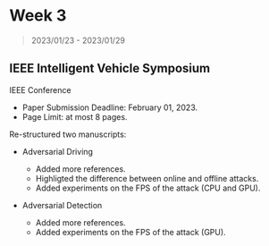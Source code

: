# Week 3

> 2023/01/23 - 2023/01/29

## IEEE Intelligent Vehicle Symposium 

IEEE Conference 

- Paper Submission Deadline: February 01, 2023.
- Page Limit: at most 8 pages.

Re-structured two manuscripts:

- Adversarial Driving

    - Added more references.
    - Highligted the difference between online and offline attacks.
    - Added experiments on the FPS of the attack (CPU and GPU).

- Adversarial Detection
    - Added more references.
    - Added experiments on the FPS of the attack (GPU).
